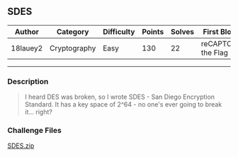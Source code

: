 ## SDES

| Author   | Category     | Difficulty | Points | Solves | First Blood        |
| -------- | ------------ | ---------- | ------ | ------ | ------------------ |
| 18lauey2 | Cryptography | Easy       | 130    | 22     | reCAPTCHA the Flag |

---

### Description

> I heard DES was broken, so I wrote SDES - San Diego Encryption Standard. It has a key space of 2^64 - no one's ever going to break it... right?

### Challenge Files

[SDES.zip](dist)
